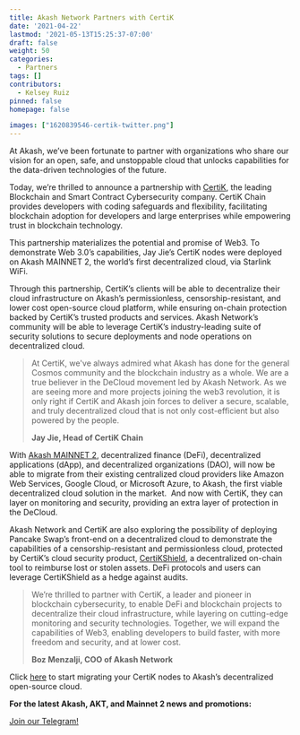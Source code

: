 ```yaml
---
title: Akash Network Partners with CertiK
date: '2021-04-22'
lastmod: '2021-05-13T15:25:37-07:00'
draft: false
weight: 50
categories:
  - Partners
tags: []
contributors:
  - Kelsey Ruiz
pinned: false
homepage: false

images: ["1620839546-certik-twitter.png"]
---
```

  
At Akash, we’ve been fortunate to partner with organizations who share our vision for an open, safe, and unstoppable cloud that unlocks capabilities for the data-driven technologies of the future. 

Today, we’re thrilled to announce a partnership with [CertiK](https://www.certik.io/), the leading Blockchain and Smart Contract Cybersecurity company. CertiK Chain provides developers with coding safeguards and flexibility, facilitating blockchain adoption for developers and large enterprises while empowering trust in blockchain technology. 

This partnership materializes the potential and promise of Web3. To demonstrate Web 3.0’s capabilities, Jay Jie’s CertiK nodes were deployed on Akash MAINNET 2, the world’s first decentralized cloud, via Starlink WiFi. 

Through this partnership, CertiK’s clients will be able to decentralize their cloud infrastructure on Akash’s permissionless, censorship-resistant, and lower cost open-source cloud platform, while ensuring on-chain protection backed by CertiK’s trusted products and services. Akash Network’s community will be able to leverage CertiK’s industry-leading suite of security solutions to secure deployments and node operations on decentralized cloud.

> At CertiK, we've always admired what Akash has done for the general Cosmos community and the blockchain industry as a whole. We are a true believer in the DeCloud movement led by Akash Network. As we are seeing more and more projects joining the web3 revolution, it is only right if CertiK and Akash join forces to deliver a secure, scalable, and truly decentralized cloud that is not only cost-efficient but also powered by the people.
> 
>   
> **Jay Jie, Head of CertiK Chain**

With [Akash MAINNET 2](https://akash.network/blog/akash-decloud-mainnet-2-teaser/), decentralized finance (DeFi), decentralized applications (dApp), and decentralized organizations (DAO), will now be able to migrate from their existing centralized cloud providers like Amazon Web Services, Google Cloud, or Microsoft Azure, to Akash, the first viable decentralized cloud solution in the market.  And now with CertiK, they can layer on monitoring and security, providing an extra layer of protection in the DeCloud.

Akash Network and CertiK are also exploring the possibility of deploying Pancake Swap’s front-end on a decentralized cloud to demonstrate the capabilities of a censorship-resistant and permissionless cloud, protected by CertiK’s cloud security product, [CertiKShield](https://shield.certik.foundation/), a decentralized on-chain tool to reimburse lost or stolen assets. DeFi protocols and users can leverage CertiKShield as a hedge against audits. 

> We’re thrilled to partner with CertiK, a leader and pioneer in blockchain cybersecurity, to enable DeFi and blockchain projects to decentralize their cloud infrastructure, while layering on cutting-edge monitoring and security technologies. Together, we will expand the capabilities of Web3, enabling developers to build faster, with more freedom and security, and at lower cost.
> 
>   
> **Boz Menzalji, COO of Akash Network**

  
Click [here](https://github.com/jim380/certik-on-akash) to start migrating your CertiK nodes to Akash’s decentralized open-source cloud.  

  
  
**For the latest Akash, AKT, and Mainnet 2 news and promotions:**  

[Join our Telegram!](https://t.me/AkashNW)